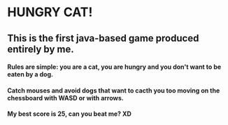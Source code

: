 # **HUNGRY CAT!**
## This is the first java-based game produced entirely by me. 
#### Rules are simple: you are a cat, you are hungry  and you don't want to be eaten by a dog.
#### Catch mouses and avoid dogs that want to cacth you too moving on the chessboard with WASD or with arrows.
#### My best score is 25, can you beat me? XD

